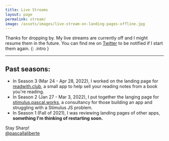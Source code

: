 ```yaml
---
title: Live Streams
layout: page
permalink: stream/
image: /assets/images/live-stream-on-landing-pages-offline.jpg
---
```


Thanks for dropping by. My live streams are currently off and I might resume them in the future. You can find me on [Twitter][twitter] to be notified if I start them again.
{: .intro }

---

## Past seasons:

* In Season 3 (Mar 24 - Apr 28, 2022), I worked on the landing page for [readwith.club](https://readwith.club), a small app to help sell your reading notes from a book you're reading.
* In Season 2 (Jan 27 - Mar 3, 2022), I put together the langing page for [stimulus.pascal.works](https://stimulus.pascal.works), a consultancy for those building an app and struggling with a Stimulus JS problem.
* In Season 1 (Fall of 2021), I was reviewing landing pages of other apps, **something I'm thinking of restarting soon.**

Stay Sharp!  
[@pascallaliberte][twitter]

[twitter]: https://twitter.com/pascallaliberte
